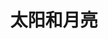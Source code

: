 ---
title: 太阳和月亮
tag: [guide, ios, astronomy, overview]
layout: guide-overview
description: 太阳和月亮iOS SDK提供了全球任意地点未来60天的日出日落、太阳高度角、月升月落和月相数据，
permalink: /docs/ios-sdk/astronomy/
ref: 0-sdk-ios-astronomy
---